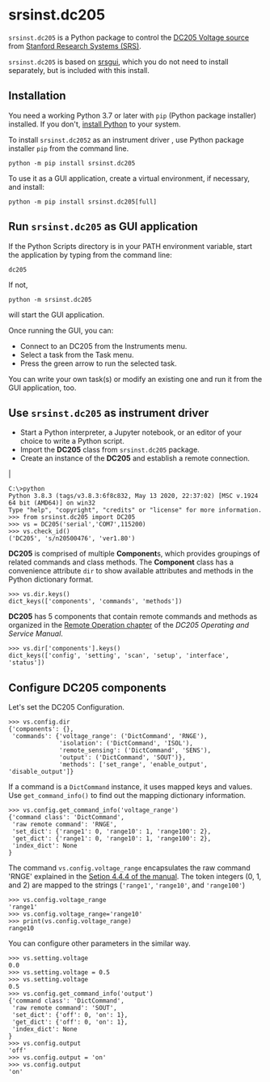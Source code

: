 # srsinst.dc205

`srsinst.dc205` is a Python package to control the
[DC205 Voltage source](https://thinksrs.com/products/dc205.html)
from [Stanford Research Systems (SRS)](https://thinksrs.com/).

`srsinst.dc205` is based on [srsgui](https://pypi.org/project/srsgui/),
which you do not need to install separately,
but is included with this install.

## Installation
You need a working Python 3.7 or later with `pip` (Python package installer) installed.
If you don't, [install Python](https://www.python.org/) to your system.

To install `srsinst.dc2052` as an instrument driver , use Python package installer `pip` from the command line.

    python -m pip install srsinst.dc205

To use it as a GUI application, create a virtual environment,
if necessary, and install:

    python -m pip install srsinst.dc205[full]


## Run `srsinst.dc205` as GUI application
If the Python Scripts directory is in your PATH environment variable,
start the application by typing from the command line:

    dc205

If not,

    python -m srsinst.dc205

will start the GUI application.

Once running the GUI, you can:
- Connect to an DC205 from the Instruments menu.
- Select a task from the Task menu.
- Press the green arrow to run the selected task.

You can write your own task(s) or modify an existing one and run it from the GUI application, too.

## Use `srsinst.dc205` as instrument driver
* Start a Python interpreter, a Jupyter notebook, or an editor of your choice
to write a Python script.
* Import the **DC205** class from `srsinst.dc205` package.
* Create an instance of the **DC205** and establish a remote connection.

|

    C:\>python
    Python 3.8.3 (tags/v3.8.3:6f8c832, May 13 2020, 22:37:02) [MSC v.1924 64 bit (AMD64)] on win32
    Type "help", "copyright", "credits" or "license" for more information.
    >>> from srsinst.dc205 import DC205
    >>> vs = DC205('serial','COM7',115200)
    >>> vs.check_id()
    ('DC205', 's/n20500476', 'ver1.80')


**DC205** is comprised of multiple **Component**s,
which provides groupings of related commands and class methods.
 The **Component** class has a convenience attribute `dir` to show  available attributes and methods in the Python dictionary format.

    >>> vs.dir.keys()
    dict_keys(['components', 'commands', 'methods'])

**DC205** has 5 components that contain remote commands and methods
as organized in the [Remote Operation chapter](https://www.thinksrs.com/downloads/pdfs/manuals/DC205m.pdf#page=47)
of the *DC205 Operating and Service Manual*.

    >>> vs.dir['components'].keys()
    dict_keys(['config', 'setting', 'scan', 'setup', 'interface', 'status'])

## Configure DC205 components
Let's set the DC205 Configuration.

    >>> vs.config.dir
    {'components': {},
     'commands': {'voltage_range': ('DictCommand', 'RNGE'),
                  'isolation': ('DictCommand', 'ISOL'),
                  'remote_sensing': ('DictCommand', 'SENS'),
                  'output': ('DictCommand', 'SOUT')},
                  'methods': ['set_range', 'enable_output', 'disable_output']}
>>>

If a command is a `DictCommand` instance, it uses mapped keys and values.
Use `get_command_info()` to find out the mapping dictionary information.

    >>> vs.config.get_command_info('voltage_range')
    {'command class': 'DictCommand',
     'raw remote command': 'RNGE',
     'set_dict': {'range1': 0, 'range10': 1, 'range100': 2},
     'get_dict': {'range1': 0, 'range10': 1, 'range100': 2},
     'index_dict': None
    }

The command `vs.config.voltage_range` encapsulates the raw command 'RNGE'
explained in the [Setion 4.4.4 of the manual](https://www.thinksrs.com/downloads/pdfs/manuals/DC205m.pdf#page=55).
The token integers (0, 1, and 2) are mapped to the strings (`'range1'`, `'range10'`, and `'range100'`)

    >>> vs.config.voltage_range
    'range1'
    >>> vs.config.voltage_range='range10'
    >>> print(vs.config.voltage_range)
    range10

You can configure other parameters in the similar way.

    >>> vs.setting.voltage
    0.0
    >>> vs.setting.voltage = 0.5
    >>> vs.setting.voltage
    0.5
    >>> vs.config.get_command_info('output')
    {'command class': 'DictCommand',
     'raw remote command': 'SOUT',
     'set_dict': {'off': 0, 'on': 1},
     'get_dict': {'off': 0, 'on': 1},
     'index_dict': None
    }
    >>> vs.config.output
    'off'
    >>> vs.config.output = 'on'
    >>> vs.config.output
    'on'



